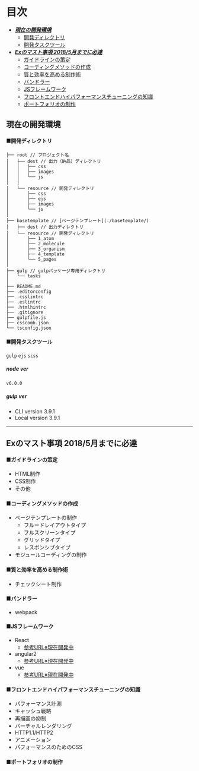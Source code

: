 # 目次
* [***現在の開発環境***](#head_dev)
  * [開発ディレクトリ](#dirctory)
  * [開発タスクツール](#tasktool)
* [***Exのマスト事項 2018/5月までに必達***](#head_ex)
  * [ガイドラインの策定](#guideline)
  * [コーディングメソッドの作成](#coding)
  * [質と効率を高める制作術](#cheack)
  * [バンドラー](#bundle)
  * [JSフレームワーク](#frame)
  * [フロントエンドハイパフォーマンスチューニングの知識](#performance)
  * [ポートフォリオの制作](#portfolio)

<a id="head_dev"></a>
## 現在の開発環境

<a id="dirctory"></a>
#### ■開発ディレクトリ
```
├── root // プロジェクト名
│   ├── dest // 出力（納品）ディレクトリ
│   │   ├── css
│   │   ├── images
│   │   └── js
│   │
│   └── resource // 開発ディレクトリ
│       ├── css
│       ├── ejs
│       ├── images
│       └── js
│
├── basetemplate // [ページテンプレート](./basetemplate/)
│   ├── dest // 出力ディレクトリ
│   └── resource // 開発ディレクトリ
│       ├── 1_atom
│       ├── 2_molecule
│       ├── 3_organism
│       ├── 4_template
│       └── 5_pages
│
├── gulp // gulpパッケージ専用ディレクトリ
│   └── tasks
│
├── README.md
├── .editorconfig
├── .csslintrc
├── .eslintrc
├── .htmlhintrc
├── .gitignore
├── gulpfile.js
├── csscomb.json
└── tsconfig.json
```

<a id="tasktool"></a>
#### ■開発タスクツール
`gulp`
`ejs`
`scss`

##### node ver
`v6.0.0`

##### gulp ver
* CLI version 3.9.1
* Local version 3.9.1

----

<a id="head_ex"></a>
## Exのマスト事項 2018/5月までに必達
<a id="guideline"></a>
#### ■ガイドラインの策定
- HTML制作
- CSS制作
- その他

<a id="coding"></a>
#### ■コーディングメソッドの作成
* ページテンプレートの制作
  * フルードレイアウトタイプ
  * フルスクリーンタイプ
  * グリッドタイプ
  * レスポンシブタイプ
* モジュールコーディングの制作

#### ■質と効率を高める制作術
<a id="cheack"></a>
* チェックシート制作

<a id="bundle"></a>
#### ■バンドラー
* webpack

<a id="frame"></a>
#### ■JSフレームワーク
* React
  - [参考URL※現在開発中](#javascript:void(0))
* angular2
  - [参考URL※現在開発中](#javascript:void(0))
* vue
  - [参考URL※現在開発中](#javascript:void(0))

<a id="performance"></a>
#### ■フロントエンドハイパフォーマンスチューニングの知識
* パフォーマンス計測
* キャッシュ戦略
* 再描画の抑制
* バーチャルレンダリング
* HTTP1.1/HTTP2
* アニメーション
* パフォーマンスのためのCSS

<a id="portfolio"></a>
#### ■ポートフォリオの制作
